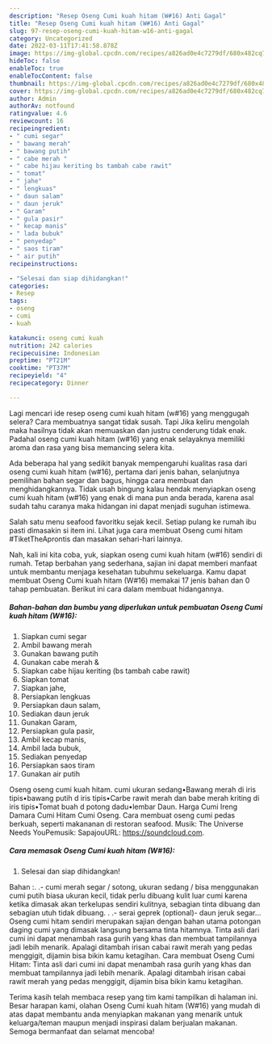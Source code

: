 ```yaml
---
description: "Resep Oseng Cumi kuah hitam (W#16) Anti Gagal"
title: "Resep Oseng Cumi kuah hitam (W#16) Anti Gagal"
slug: 97-resep-oseng-cumi-kuah-hitam-w16-anti-gagal
category: Uncategorized
date: 2022-03-11T17:41:58.878Z
image: https://img-global.cpcdn.com/recipes/a826ad0e4c7279df/680x482cq70/oseng-cumi-kuah-hitam-w16-foto-resep-utama.jpg
hideToc: false
enableToc: true
enableTocContent: false
thumbnail: https://img-global.cpcdn.com/recipes/a826ad0e4c7279df/680x482cq70/oseng-cumi-kuah-hitam-w16-foto-resep-utama.jpg
cover: https://img-global.cpcdn.com/recipes/a826ad0e4c7279df/680x482cq70/oseng-cumi-kuah-hitam-w16-foto-resep-utama.jpg
author: Admin
authorAv: notfound
ratingvalue: 4.6
reviewcount: 16
recipeingredient:
- " cumi segar"
- " bawang merah"
- " bawang putih"
- " cabe merah "
- " cabe hijau keriting bs tambah cabe rawit"
- " tomat"
- " jahe"
- " lengkuas"
- " daun salam"
- " daun jeruk"
- " Garam"
- " gula pasir"
- " kecap manis"
- " lada bubuk"
- " penyedap"
- " saos tiram"
- " air putih"
recipeinstructions:

- "Selesai dan siap dihidangkan!"
categories:
- Resep
tags:
- oseng
- cumi
- kuah

katakunci: oseng cumi kuah 
nutrition: 242 calories
recipecuisine: Indonesian
preptime: "PT21M"
cooktime: "PT37M"
recipeyield: "4"
recipecategory: Dinner

---
```



Lagi mencari ide resep oseng cumi kuah hitam (w#16) yang menggugah selera? Cara membuatnya sangat tidak susah. Tapi Jika keliru mengolah maka hasilnya tidak akan memuaskan dan justru cenderung tidak enak. Padahal oseng cumi kuah hitam (w#16) yang enak selayaknya memiliki aroma dan rasa yang bisa memancing selera kita.


Ada beberapa hal yang sedikit banyak mempengaruhi kualitas rasa dari oseng cumi kuah hitam (w#16), pertama dari jenis bahan, selanjutnya pemilihan bahan segar dan bagus, hingga cara membuat dan menghidangkannya. Tidak usah bingung kalau hendak menyiapkan oseng cumi kuah hitam (w#16) yang enak di mana pun anda berada, karena asal sudah tahu caranya maka hidangan ini dapat menjadi suguhan istimewa.

Salah satu menu seafood favoritku sejak kecil. Setiap pulang ke rumah ibu pasti dimasakin si item ini. Lihat juga cara membuat Oseng cumi hitam #TiketTheAprontis dan masakan sehari-hari lainnya.


Nah, kali ini kita coba, yuk, siapkan oseng cumi kuah hitam (w#16) sendiri di rumah. Tetap berbahan yang sederhana, sajian ini dapat memberi manfaat untuk membantu menjaga kesehatan tubuhmu sekeluarga. Kamu dapat membuat Oseng Cumi kuah hitam (W#16) memakai 17 jenis bahan dan 0 tahap pembuatan. Berikut ini cara dalam membuat hidangannya.

<!--inarticleads1-->

##### Bahan-bahan dan bumbu yang diperlukan untuk pembuatan Oseng Cumi kuah hitam (W#16):

1. Siapkan  cumi segar
1. Ambil  bawang merah
1. Gunakan  bawang putih
1. Gunakan  cabe merah &amp;
1. Siapkan  cabe hijau keriting (bs tambah cabe rawit)
1. Siapkan  tomat
1. Siapkan  jahe,
1. Persiapkan  lengkuas
1. Persiapkan  daun salam,
1. Sediakan  daun jeruk
1. Gunakan  Garam,
1. Persiapkan  gula pasir,
1. Ambil  kecap manis,
1. Ambil  lada bubuk,
1. Sediakan  penyedap
1. Persiapkan  saos tiram
1. Gunakan  air putih


Oseng oseng cumi kuah hitam. cumi ukuran sedang•Bawang merah di iris tipis•bawang putih d iris tipis•Carbe rawit merah dan babe merah kriting di iris tipis•Tomat buah d potong dadu•lembar Daun. Harga Cumi Ireng Damara Cumi Hitam Cumi Oseng. Cara membuat oseng cumi pedas berkuah, seperti makananan di restoran seafood. Musik: The Universe Needs YouPemusik: SapajouURL: https://soundcloud.com. 

<!--inarticleads2-->

##### Cara memasak Oseng Cumi kuah hitam (W#16):


1. Selesai dan siap dihidangkan!

Bahan :. .- cumi merah segar / sotong, ukuran sedang / bisa menggunakan cumi putih biasa ukuran kecil, tidak perlu dibuang kulit luar cumi karena ketika dimasak akan terkelupas sendiri kulitnya, sebagian tinta dibuang dan sebagian utuh tidak dibuang. . .- serai geprek (optional)- daun jeruk segar… Oseng cumi hitam sendiri merupakan sajian dengan bahan utama potongan daging cumi yang dimasak langsung bersama tinta hitamnya. Tinta asli dari cumi ini dapat menambah rasa gurih yang khas dan membuat tampilannya jadi lebih menarik. Apalagi ditambah irisan cabai rawit merah yang pedas menggigit, dijamin bisa bikin kamu ketagihan. Cara membuat Oseng Cumi Hitam: Tinta asli dari cumi ini dapat menambah rasa gurih yang khas dan membuat tampilannya jadi lebih menarik. Apalagi ditambah irisan cabai rawit merah yang pedas menggigit, dijamin bisa bikin kamu ketagihan. 

Terima kasih telah membaca resep yang tim kami tampilkan di halaman ini. Besar harapan kami, olahan Oseng Cumi kuah hitam (W#16) yang mudah di atas dapat membantu anda menyiapkan makanan yang menarik untuk keluarga/teman maupun menjadi inspirasi dalam berjualan makanan. Semoga bermanfaat dan selamat mencoba!
